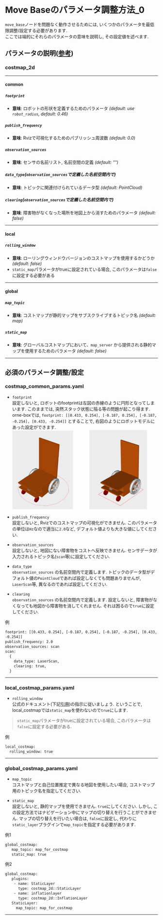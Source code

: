 # Move Baseのパラメータ調整方法_0
`move_base`ノードを問題なく動作させるためには, いくつかのパラメータを最低限調整/設定する必要があります.  
ここでは端的にそれらのパラメータの意味を説明し, その設定値を述べます. 

## パラメータの説明([参考](http://wiki.ros.org/costmap_2d))
### costmap_2d
---
#### common
##### `footprint`
- **意味**: ロボットの形状を定義するためのパラメータ *(default: use `robot_radius`, default: 0.46)*
##### `publish_frequency`
- **意味**: Rvizで可視化するためのパブリッシュ周波数 *(default: 0.0)*
##### `observation_sources`
- **意味**: センサの名前リスト, 名前空間の定義 *(default: "")*
##### `data_type`(`observation_sources`で定義した名前空間内で)
- **意味**: トピックに関連付けられているデータ型 *(default: PointCloud)*
##### `clearing`(`observation_sources`で定義した名前空間内で)
- **意味**: 障害物がなくなった場所を地図上から消すためのパラメータ *(default: false)*
---
#### local
##### `rolling_window`
- **意味**: ローリングウィンドウバージョンのコストマップを使用するかどうか *(default: false)*
- `static_map`パラメータがtrueに設定されている場合, このパラメータは`false`に設定する必要がある
---
#### global
##### `map_topic`
- **意味**: コストマップが静的マップをサブスクライブするトピック名 *(default: map)*
##### `static_map`
- **意味**: グローバルコストマップにおいて、`map_server` から提供される静的マップを使用するためのパラメータ *(default: false)*
---
## 必須のパラメータ調整/設定
### costmap_common_params.yaml
- `footprint`  
設定しないと, ロボットのfootprintは左図の赤線のように円形となってしまいます. このままでは, 突然スタック状態に陥る等の問題が起こり得ます. orne-boxでは, `footprint: [[0.433, 0.254], [-0.187, 0.254], [-0.187, -0.254], [0.433, -0.254]]` とすることで, 右図のようにロボットモデルにあった設定ができます.   
<img src="images/default_foopri.png" width="200" style="margin-right: 50px;">        <img src="images/box1_foopri2.png" width="190">   


- `publish_frequency`  
設定しないと, Rvizでのコストマップの可視化ができません. このパラメータの単位は`Hz`なので適当に`2.0`など, デフォルト値よりも大きな値にしてください. 

- `observation_sources`  
設定しないと, 地図にない障害物をコストへ反映できません. センサデータが入力されるトピック名(`scan`等)に設定してください.  
- `data_type`  
`observation_sources` の名前空間内で定義します. トピックのデータ型がデフォルト値の`PointCloud`であれば設定しなくても問題ありませんが, `LaserScan`等, 異なるのであれば設定してください.  
- `clearing`  
`observation_sources` の名前空間内で定義します. 設定しないと, 障害物がなくなっても地図から障害物を消してくれません. それは困るので`true`に設定してください.  

例
```
footprint: [[0.433, 0.254], [-0.187, 0.254], [-0.187, -0.254], [0.433, -0.254]]
publish_frequency: 2.0
observation_sources: scan
scan: 
  {
    data_type: LaserScan,     
    clearing: true,   
  }

```
---
### local_costmap_params.yaml
- `rolling_window`  
公式のドキュメント(下記[引用](https://robo-marc.github.io/navigation_documents/costmap_2d.html#costmap2d-static-map-layer))の指示に従いましょう. ということで, local_costmapでは`static_map`を使わないので`true`にします.  
> `static_map`パラメータがtrueに設定されている場合, このパラメータは`false`に設定する必要がある.  

例
```
local_costmap:       
  rolling_window: true   
```
---

### global_costmap_params.yaml
- `map_topic`  
コストマップと自己位置推定で異なる地図を使用したい場合, コストマップ用のトピック名を指定してください. 

- `static_map`  
設定しないと, 静的マップを使用できません. `true`にしてください. しかし, この設定方法ではナビゲーション中にマップの切り替えを行うことができません. マップの切り替えを行いたい場合は, `false`に設定し, 代わりに`static_layer`プラグインで`map_topic`を指定する必要があります.  

例1
```
global_costmap:
   map_topic: map_for_costmap 
   static_map: true 
```  


例2  
```
global_costmap:
   plugins:
    - name: StaticLayer
      type: costmap_2d::StaticLayer
    - name: inflationlayer
      type: costmap_2d::InflationLayer
   StaticLayer: 
     map_topic: map_for_costmap
```
---